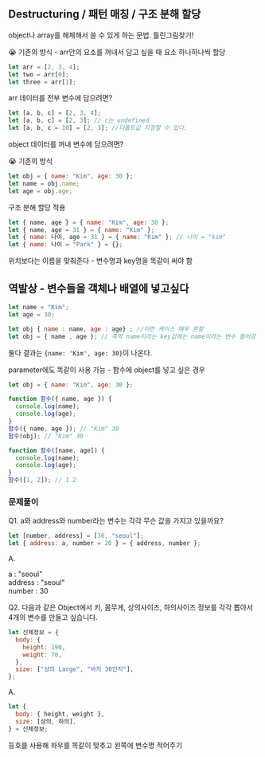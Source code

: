 ## Destructuring / 패턴 매칭 / 구조 분해 할당

object나 array를 해체해서 쓸 수 있게 하는 문법. 틀린그림찾기!

😭 기존의 방식 - arr안의 요소를 꺼내서 담고 싶을 때 요소 하나하나씩 할당

```js
let arr = [2, 3, 4];
let two = arr[0];
let three = arr[1];
```

arr 데이터를 전부 변수에 담으려면?

```js
let [a, b, c] = [2, 3, 4];
let [a, b, c] = [2, 3]; // c는 undefined
let [a, b, c = 10] = [2, 3]; //디폴트값 지정할 수 있다.
```

object 데이터를 꺼내 변수에 담으려면?

😭 기존의 방식

```js
let obj = { name: "Kim", age: 30 };
let name = obj.name;
let age = obj.age;
```

구조 분해 할당 적용

```js
let { name, age } = { name: "Kim", age: 30 };
let { name, age = 31 } = { name: "Kim" };
let { name: 나이, age = 31 } = { name: "Kim" }; // 나이 = "kim"
let { name: 나이 = "Park" } = {};
```

위치보다는 이름을 맞춰준다 - 변수명과 key명을 똑같이 써야 함

## 역발상 - 변수들을 객체나 배열에 넣고싶다

```js
let name = "Kim";
let age = 30;

let obj { name : name, age : age} ; //이런 케이스 매우 흔함
let obj = { name , age }; // 축약 name이라는 key값에는 name이라는 변수 들어감
```

둘다 결과는 `{name: 'Kim', age: 30}`이 나온다.

parameter에도 똑같이 사용 가능 - 함수에 object를 넣고 싶은 경우

```js
let obj = { name: "Kim", age: 30 };

function 함수({ name, age }) {
  console.log(name);
  console.log(age);
}
함수({ name, age }); // "Kim" 30
함수(obj); // "Kim" 30
```

```js
function 함수([name, age]) {
  console.log(name);
  console.log(age);
}
함수([1, 2]); // 1 2
```

### 문제풀이

Q1. a와 address와 number라는 변수는 각각 무슨 값을 가지고 있을까요?

```js
let [number, address] = [30, "seoul"];
let { address: a, number = 20 } = { address, number };
```

A.

a : "seoul"  
address : "seoul"  
number : 30

Q2. 다음과 같은 Object에서 키, 몸무게, 상의사이즈, 하의사이즈 정보를 각각 뽑아서 4개의 변수를 만들고 싶습니다.

```js
let 신체정보 = {
  body: {
    height: 190,
    weight: 70,
  },
  size: ["상의 Large", "바지 30인치"],
};
```

A.

```js
let {
  body: { height, weight },
  size: [상의, 하의],
} = 신체정보;
```

등호를 사용해 좌우를 똑같이 맞추고 왼쪽에 변수명 적어주기

